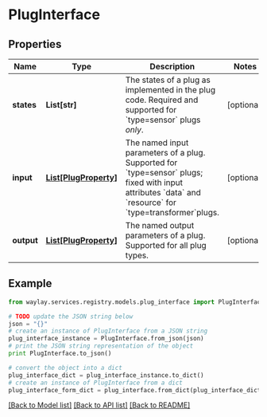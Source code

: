 # PlugInterface


## Properties

Name | Type | Description | Notes
------------ | ------------- | ------------- | -------------
**states** | **List[str]** | The states of a plug as implemented in the plug code. Required and supported for &#x60;type&#x3D;sensor&#x60; plugs _only_. | [optional] 
**input** | [**List[PlugProperty]**](PlugProperty.md) | The named input parameters of a plug. Supported for &#x60;type&#x3D;sensor&#x60; plugs; fixed with input attributes &#x60;data&#x60; and &#x60;resource&#x60; for &#x60;type&#x3D;transformer&#x60;plugs. | [optional] 
**output** | [**List[PlugProperty]**](PlugProperty.md) | The named output parameters of a plug. Supported for all plug types. | [optional] 

## Example

```python
from waylay.services.registry.models.plug_interface import PlugInterface

# TODO update the JSON string below
json = "{}"
# create an instance of PlugInterface from a JSON string
plug_interface_instance = PlugInterface.from_json(json)
# print the JSON string representation of the object
print PlugInterface.to_json()

# convert the object into a dict
plug_interface_dict = plug_interface_instance.to_dict()
# create an instance of PlugInterface from a dict
plug_interface_form_dict = plug_interface.from_dict(plug_interface_dict)
```
[[Back to Model list]](../README.md#documentation-for-models) [[Back to API list]](../README.md#documentation-for-api-endpoints) [[Back to README]](../README.md)


